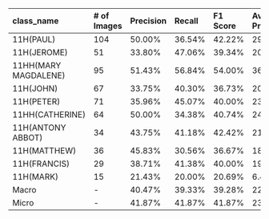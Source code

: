 | class_name           | # of Images   | Precision   | Recall   | F1 Score   | Average Precision   |
|:---------------------|:--------------|:------------|:---------|:-----------|:--------------------|
| 11H(PAUL)            | 104           | 50.00%      | 36.54%   | 42.22%     | 29.93%              |
| 11H(JEROME)          | 51            | 33.80%      | 47.06%   | 39.34%     | 20.68%              |
| 11HH(MARY MAGDALENE) | 95            | 51.43%      | 56.84%   | 54.00%     | 36.48%              |
| 11H(JOHN)            | 67            | 33.75%      | 40.30%   | 36.73%     | 20.67%              |
| 11H(PETER)           | 71            | 35.96%      | 45.07%   | 40.00%     | 23.10%              |
| 11HH(CATHERINE)      | 64            | 50.00%      | 34.38%   | 40.74%     | 24.61%              |
| 11H(ANTONY ABBOT)    | 34            | 43.75%      | 41.18%   | 42.42%     | 21.55%              |
| 11H(MATTHEW)         | 36            | 45.83%      | 30.56%   | 36.67%     | 18.42%              |
| 11H(FRANCIS)         | 29            | 38.71%      | 41.38%   | 40.00%     | 19.02%              |
| 11H(MARK)            | 15            | 21.43%      | 20.00%   | 20.69%     | 6.41%               |
| Macro                | -             | 40.47%      | 39.33%   | 39.28%     | 22.09%              |
| Micro                | -             | 41.87%      | 41.87%   | 41.87%     | 23.35%              |